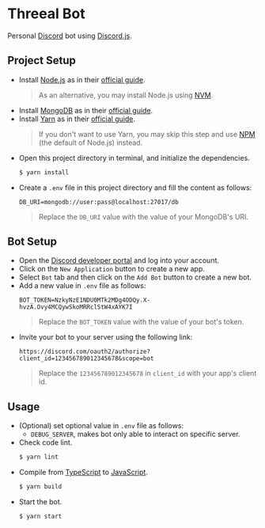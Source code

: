 # Threeal Bot

Personal [Discord](https://discord.com/) bot using [Discord.js](https://discord.js.org/#/).

## Project Setup

- Install [Node.js](https://nodejs.org/en/) as in their [official guide](https://nodejs.org/en/download/).
  > As an alternative, you may install Node.js using [NVM](https://github.com/nvm-sh/nvm).
- Install [MongoDB](https://www.mongodb.com/) as in their [official guide](https://docs.mongodb.com/manual/installation/).
- Install [Yarn](https://yarnpkg.com/) as in their [official guide](https://classic.yarnpkg.com/en/docs/install/).
  > If you don't want to use Yarn, you may skip this step and use [NPM](https://www.npmjs.com/) (the default of Node.js) instead.
- Open this project directory in terminal, and initialize the dependencies.
  ```bash
  $ yarn install
  ```
- Create a `.env` file in this project directory and fill the content as follows:
  ```
  DB_URI=mongodb://user:pass@localhost:27017/db
  ```
  > Replace the `DB_URI` value with the value of your MongoDB's URI.

## Bot Setup

- Open the [Discord developer portal](https://discord.com/developers/applications) and log into your account.
- Click on the `New Application` button to create a new app.
- Select `Bot` tab and then click on the `Add Bot` button to create a new bot.
- Add a new value in `.env` file as follows:
  ```
  BOT_TOKEN=NzkyNzE1NDU0MTk2MDg4ODQy.X-hvzA.Ovy4MCQywSkoMRRclStW4xAYK7I
  ```
  > Replace the `BOT_TOKEN` value with the value of your bot's token.
- Invite your bot to your server using the following link:
  ```
  https://discord.com/oauth2/authorize?client_id=123456789012345678&scope=bot
  ```
  > Replace the `123456789012345678` in `client_id` with your app's client id.

## Usage

- (Optional) set optional value in `.env` file as follows:
  - `DEBUG_SERVER`, makes bot only able to interact on specific server.
- Check code lint.
  ```bash
  $ yarn lint
  ```
- Compile from [TypeScript](https://www.typescriptlang.org/) to [JavaScript](https://www.javascript.com/).
  ```bash
  $ yarn build
  ```
- Start the bot.
  ```bash
  $ yarn start
  ```
